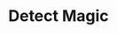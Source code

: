 ---
title: "Detect Magic"
index:
  - detect-magic
permalink: /spells/detect-magic/
tags:
  - Spell
  - 1st Level
  - Divination
available_for:
  - Bard
  - Cleric
  - Druid
  - Paladin
  - Ranger
  - Sorcerer
  - Wizard
level: "1st Level"
school: "Divination"
area: "30 ft"
shape: "Sphere"
comp:
  - V
  - S
duration: "10 Minutes"
concentration: true
ritual: true
description: |
  For the duration, you sense the presence of magic within 30 feet of you. If you sense magic in this way, you can use your action to see a faint aura around any visible creature or object in the area that bears magic, and you learn its school of magic, if any.

  The spell can penetrate most barriers, but it is blocked by 1 foot of stone, 1 inch of common metal, a thin sheet of lead, or 3 feet of wood or dirt.
excerpt: "For the duration, you sense the presence of magic within 30 feet of you."
source: "Basic Rules"
---